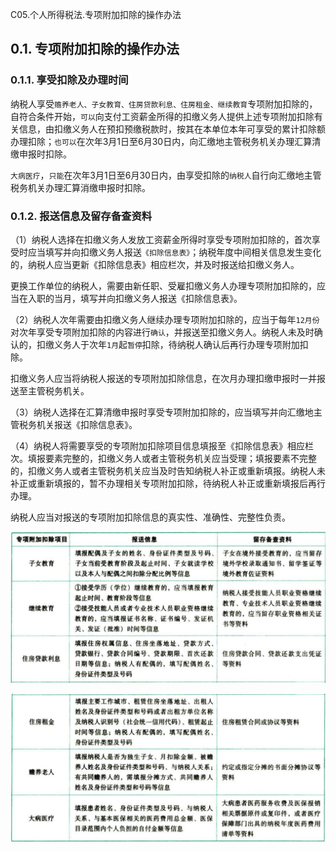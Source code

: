 C05.个人所得税法.专项附加扣除的操作办法

## 0.1. 专项附加扣除的操作办法

### 0.1.1. 享受扣除及办理时间

纳税人享受`赡养老人、子女教育、住房贷款利息、住房租金、继续教育`专项附加扣除的，自符合条件开始，`可以`向支付工资薪金所得的扣缴义务人提供上述专项附加扣除有关信息，由扣缴义务人在预扣预缴税款时，按其在本单位本年可享受的累计扣除额办理扣除；`也可以`在次年3月1日至6月30日内，向汇缴地主管税务机关办理汇算清缴申报时扣除。

`大病医疗`，`只能`在次年3月1日至6月30日内，由享受扣除的`纳税人`自行向汇缴地主管税务机关办理汇算消缴申报时扣除。

### 0.1.2. 报送信息及留存备查资料

（1）纳税人选择在扣缴义务人发放工资薪金所得时享受专项附加扣除的，首次享受时应当填写并向扣缴义务人报送`《扣除信息表》`；纳税年度中间相关信息发生变化的，纳税人应当更新《扣除信息表》相应栏次，并及时报送给扣缴义务人。

更换工作单位的纳税人，需要由新任职、受雇扣缴义务人办理专项附加扣除的，应当在入职的当月，填写并向扣缴义务人报送《扣除信息表》。

（2）纳税人次年需要由扣缴义务人继续办理专项附加扣除的，应当于每年`12月份`对次年享受专项附加扣除的内容进行`确认`，并报送至扣缴义务人。纳税人未及时确认的，扣缴义务人于次年`1月`起`暂停`扣除，待纳税人确认后再行办理专项附加扣除。

扣缴义务人应当将纳税人报送的专项附加扣除信息，在次月办理扣缴申报时一并报送至主管税务机关。

（3）纳税人选择在汇算清缴申报时享受专项附加扣除的，应当填写并向汇缴地主管税务机关报送《扣除信息表》。

（4）纳税人将需要享受的专项附加扣除项目信息填报至《扣除信息表》相应栏次。填报要素完整的，扣缴义务人或者主管税务机关应当受理；填报要素不完整的，扣缴义务人或者主管税务机关应当及时告知纳税人补正或重新填报。纳税人未补正或重新填报的，暂不办理相关专项附加扣除，待纳税人补正或重新填报后再行办理。

纳税人应当对报送的专项附加扣除信息的真实性、准确性、完整性负责。

![](media/27dc77ecac7245b7c1154284a3220c2e.png)

![](media/c1c5f5bec5d1291858de4d123c8c36bd.png)
